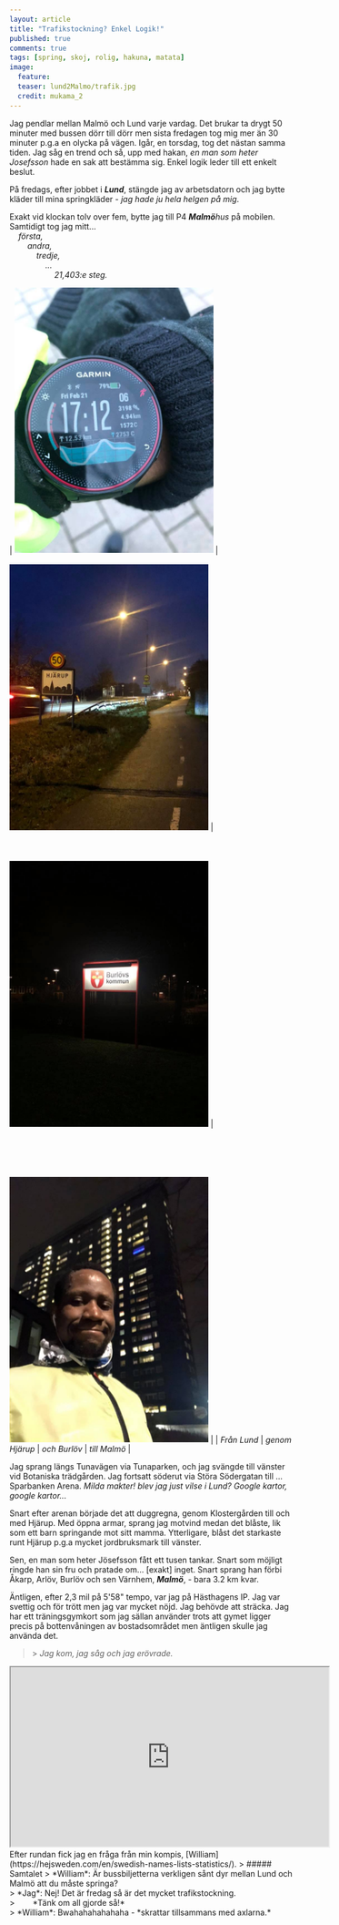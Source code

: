 ```yaml
---
layout: article
title: "Trafikstockning? Enkel Logik!"
published: true
comments: true
tags: [spring, skoj, rolig, hakuna, matata]
image:
  feature:
  teaser: lund2Malmo/trafik.jpg
  credit: mukama_2
---
```


Jag pendlar mellan Malmö och Lund varje vardag. Det brukar ta drygt 50 minuter med bussen dörr till dörr men sista fredagen tog mig mer än 30 minuter p.g.a en olycka på vägen.  Igår, en torsdag, tog det nästan samma tiden. Jag såg en trend och så, upp med hakan, *en man som heter Josefsson* hade en sak att bestämma sig. Enkel logik leder till ett enkelt beslut.

På fredags, efter jobbet i <i>**Lund**</i>, stängde jag av arbetsdatorn och jag bytte kläder till mina springkläder - *jag hade ju hela helgen på mig*.

Exakt vid klockan tolv over fem, bytte jag till P4 <i>**Malmö**hus</i> på mobilen. Samtidigt tog jag mitt...<br>
&nbsp;&nbsp;&nbsp;&nbsp;*första,*<br>
&nbsp;&nbsp;&nbsp;&nbsp;&nbsp;&nbsp;&nbsp;&nbsp;*andra,*<br>
&nbsp;&nbsp;&nbsp;&nbsp;&nbsp;&nbsp;&nbsp;&nbsp;&nbsp;&nbsp;&nbsp;&nbsp;*tredje,*<br>
&nbsp;&nbsp;&nbsp;&nbsp;&nbsp;&nbsp;&nbsp;&nbsp;&nbsp;&nbsp;&nbsp;&nbsp;&nbsp;&nbsp;&nbsp;&nbsp;*...*<br>
&nbsp;&nbsp;&nbsp;&nbsp;&nbsp;&nbsp;&nbsp;&nbsp;&nbsp;&nbsp;&nbsp;&nbsp;&nbsp;&nbsp;&nbsp;&nbsp;&nbsp;&nbsp;&nbsp;&nbsp;*21,403:e steg.*

| <img src="../images/lund2Malmo/start.jpg" alt="start" style="width:350px" /> | <br><br><img src="../images/lund2Malmo/hjarup.jpg" alt="hjarup" style="width:350px" /> |<br><br><br><br><img src="../images/lund2Malmo/burlov.jpg" alt="burlov" style="width:350px" /> | <br><br><br><br><br><br><img src="../images/lund2Malmo/kronpr.jpg" alt="kronprinsen" style="width:350px" /> |
| *Från Lund* | *genom Hjärup* | *och Burlöv* | *till Malmö* |

Jag sprang längs Tunavägen via Tunaparken, och jag svängde till vänster vid Botaniska trädgården. Jag fortsatt söderut via Störa Södergatan till ... Sparbanken Arena. *Milda makter! blev jag just vilse i Lund? Google kartor, google kartor...*

Snart efter arenan började det att duggregna, genom Klostergården till och med Hjärup. Med öppna armar, sprang jag motvind medan det blåste, lik som ett barn springande mot sitt mamma. Ytterligare, blåst det starkaste runt Hjärup p.g.a mycket jordbruksmark till vänster.

Sen, en man som heter Jösefsson fått ett tusen tankar. Snart som möjligt ringde han sin fru och pratade om... [exakt] inget. Snart sprang han förbi Åkarp, Arlöv, Burlöv och sen Värnhem, <i>**Malmö**</i>, - bara 3.2 km kvar.

Äntligen, efter 2,3 mil på 5'58" tempo, var jag på Hästhagens IP. Jag var svettig och för trött men jag var mycket nöjd. Jag behövde att sträcka. Jag har ett träningsgymkort som jag sällan använder trots att gymet ligger precis på bottenvåningen av bostadsområdet men äntligen skulle jag använda det.

>\> *Jag kom, jag såg och jag erövrade.*

<iframe width="560" height="315" src="https://www.youtube.com/embed/B82kL6eXyh4" frameborder="1" allow="accelerometer; autoplay; encrypted-media; gyroscope; picture-in-picture" allowfullscreen></iframe>
<br>
Efter rundan fick jag en fråga från min kompis, [William](https://hejsweden.com/en/swedish-names-lists-statistics/).
> ##### Samtalet
> *William*: Är bussbiljetterna verkligen sånt dyr mellan Lund och Malmö att du måste springa? <br>
> *Jag*: Nej! Det är fredag så är det mycket trafikstockning.<br>
> &nbsp;&nbsp;&nbsp;&nbsp;&nbsp;&nbsp;&nbsp;*Tänk om all gjorde så!*<br>
> *William*: Bwahahahahahaha - *skrattar tillsammans med axlarna.*
